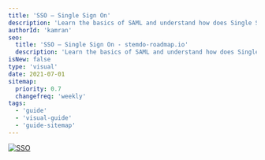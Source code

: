 ```yaml
---
title: 'SSO — Single Sign On'
description: 'Learn the basics of SAML and understand how does Single Sign On work.'
authorId: 'kamran'
seo:
  title: 'SSO — Single Sign On - stemdo-roadmap.io'
  description: 'Learn the basics of SAML and understand how does Single Sign On work.'
isNew: false
type: 'visual'
date: 2021-07-01
sitemap:
  priority: 0.7
  changefreq: 'weekly'
tags:
  - 'guide'
  - 'visual-guide'
  - 'guide-sitemap'
---
```


[![SSO](/guides/sso.png)](/guides/sso.png)

